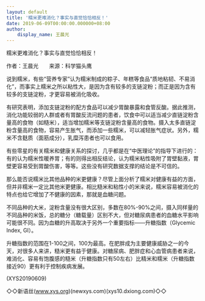 ```yaml
---
layout: default
title: '糯米更难消化？事实与直觉恰恰相反！'
date: 2019-06-09T00:00:00.000000+08:00
author:
    display_name: 王晨光
---
```


糯米更难消化？事实与直觉恰恰相反！

作者：王晨光　　来源：科学猫头鹰

说到糯米，有些“营养专家”认为糯米制成的粽子、年糕等食品“质地粘韧、不易消化”，而事实上糯米之所以粘性大，是因为含有较多的支链淀粉；而正是因为含有较多的支链淀粉，才更容易被消化吸收。

有研究表明，添加支链淀粉的配方食品可以减少胃酸暴露和食管反酸。据此推测，消化功能较弱的人群或者有胃酸反流问题的患者，饮食中可以适当减少直链淀粉含量高的食物（如糙米），适当增加糯米等支链淀粉含量高的食物。摄入太多直链淀粉含量高的食物，容易产生胀气，而添加一些糯米，可以减轻胀气症状。另外，糯米不含麸质（面筋成分），乳糜泻患者也可以食用。

有些零星的有关糯米和健康关系的探讨，几乎都是在“中医理论”的指导下进行的：有的认为糯米性暖养胃；有的则得出相反结论，认为糯米粘性吸附了胃壁黏液，胃壁更容易受到胃酸伤害，等等。这些没有研究数据支撑的结论是不可信的。

那么能否说糯米比其他品种的米更健康？尽管上面分析了糯米对健康有益的方面，但并非糯米一定比其他米更健康。相比糙米和粘性小的米来说，糯米容易被消化的特点也给它增加了不健康的因素，那就是血糖问题。

不同品种的大米，淀粉含量没有很大区别，多数在80%-90%之间，摄入同样量的不同品种的米饭，总的糖分（糖载量）区别不大，但对糖尿病患者的血糖水平影响可能很不同。因为血糖的升高取决于另外一个重要指标——升糖指数（Glycemic Index, GI）。

升糖指数的范围在1-100之间，100为最高。在肥胖成为主要健康威胁之一的今天，对很多人来讲，糙米更有益于健康。对糖尿病、肥胖症和心血管病患者来说，难消化、容易有饱腹感的糙米（升糖指数只有50左右）比精米和糯米（升糖指数接近90）更有利于控制疾病发展。

(XYS20190609)

◇◇新语丝(www.xys.org)(newxys.com)(xys10.dxiong.com)◇◇

